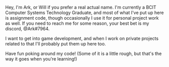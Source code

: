 Hey, I'm Ark, or Will if you prefer a real actual name. I'm currently a BCIT Computer Systems Technology Graduate, and most of what I've put up here is assignment code, though occasionally I use it for personal project work as well. If you need to reach me for some reason, your best bet is my discord, @Ark#7964.

I want to get into game development, and when I work on private projects related to that I'll probably put them up here too.

Have fun poking around my code! (Some of it is a little rough, but that's the way it goes when you're learning!)

<!---
Arkangel964/Arkangel964 is a ✨ special ✨ repository because its `README.md` (this file) appears on your GitHub profile.
You can click the Preview link to take a look at your changes.
--->
